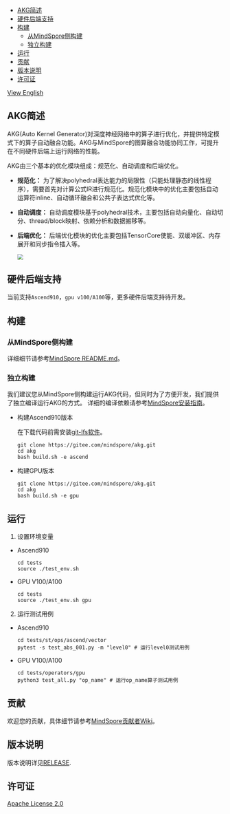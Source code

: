 - [AKG简述](#AKG简述)
- [硬件后端支持](#硬件后端支持)
- [构建](#构建)
    - [从MindSpore侧构建](#从MindSpore侧构建)
    - [独立构建](#独立构建)
- [运行](#运行)
- [贡献](#贡献)
- [版本说明](#版本说明)
- [许可证](#许可证)

[View English](./README.md)

## AKG简述
AKG(Auto Kernel Generator)对深度神经网络中的算子进行优化，并提供特定模式下的算子自动融合功能。AKG与MindSpore的图算融合功能协同工作，可提升在不同硬件后端上运行网络的性能。

AKG由三个基本的优化模块组成：规范化、自动调度和后端优化。
- **规范化：** 为了解决polyhedral表达能力的局限性（只能处理静态的线性程序），需要首先对计算公式IR进行规范化。规范化模块中的优化主要包括自动运算符inline、自动循环融合和公共子表达式优化等。
- **自动调度：** 自动调度模块基于polyhedral技术，主要包括自动向量化、自动切分、thread/block映射、依赖分析和数据搬移等。
- **后端优化：** 后端优化模块的优化主要包括TensorCore使能、双缓冲区、内存展开和同步指令插入等。

  <img src="docs/akg-design.png" style="zoom:80%" div align=center/>

## 硬件后端支持
当前支持`Ascend910`，`gpu v100/A100`等，更多硬件后端支持待开发。

## 构建

### 从MindSpore侧构建
详细细节请参考[MindSpore README.md](https://gitee.com/mindspore/mindspore/blob/master/README.md)。

### 独立构建
我们建议您从MindSpore侧构建运行AKG代码，但同时为了方便开发，我们提供了独立编译运行AKG的方式。
详细的编译依赖请参考[MindSpore安装指南](https://www.mindspore.cn/install)。
- 构建Ascend910版本

  在下载代码前需安装[git-lfs软件](https://github.com/git-lfs/git-lfs/wiki/installation)。
  ```
  git clone https://gitee.com/mindspore/akg.git
  cd akg
  bash build.sh -e ascend
  ```

- 构建GPU版本
  ```
  git clone https://gitee.com/mindspore/akg.git
  cd akg
  bash build.sh -e gpu
  ```

## 运行
1. 设置环境变量

- Ascend910
  ```
  cd tests
  source ./test_env.sh
  ```

- GPU V100/A100

  ```
  cd tests
  source ./test_env.sh gpu
  ```

2. 运行测试用例

- Ascend910
  ```
  cd tests/st/ops/ascend/vector
  pytest -s test_abs_001.py -m "level0" # 运行level0测试用例
  ```

- GPU V100/A100
  ```
  cd tests/operators/gpu
  python3 test_all.py "op_name" # 运行op_name算子测试用例
  ```

## 贡献

欢迎您的贡献，具体细节请参考[MindSpore贡献者Wiki](https://gitee.com/mindspore/mindspore/blob/master/CONTRIBUTING.md)。

## 版本说明

版本说明详见[RELEASE](RELEASE.md).

## 许可证

[Apache License 2.0](LICENSE)
